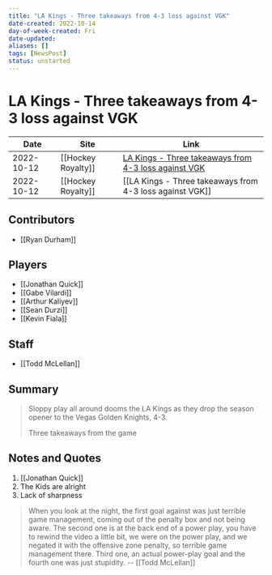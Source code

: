 ```yaml
---
title: "LA Kings - Three takeaways from 4-3 loss against VGK"
date-created: 2022-10-14
day-of-week-created: Fri
date-updated: 
aliases: []
tags: [NewsPost]
status: unstarted
---
```


# LA Kings - Three takeaways from 4-3 loss against VGK

Date | Site | Link
---|---|---
2022-10-12 | [[Hockey Royalty]] | [LA Kings - Three takeaways from 4-3 loss against VGK](https://hockeyroyalty.com/2022/10/12/three-takeaways-from-la-kings-4-3-loss-against-vgk/)
2022-10-12 | [[Hockey Royalty]] | [[LA Kings - Three takeaways from 4-3 loss against VGK]]

## Contributors
- [[Ryan Durham]]


## Players
- [[Jonathan Quick]]
- [[Gabe Vilardi]]
- [[Arthur Kaliyev]]
- [[Sean Durzi]]
- [[Kevin Fiala]]



## Staff
- [[Todd McLellan]]


## Summary
> Sloppy play all around dooms the LA Kings as they drop the season opener to the Vegas Golden Knights, 4-3.
> 
> Three takeaways from the game


## Notes and Quotes
1) [[Jonathan Quick]]
2) The Kids are alright
3) Lack of sharpness


> When you look at the night, the first goal against was just terrible game management, coming out of the penalty box and not being aware. The second one is at the back end of a power play, you have to rewind the video a little bit, we were on the power play, and we negated it with the offensive zone penalty, so terrible game management there. Third one, an actual power-play goal and the fourth one was just stupidity. -- [[Todd McLellan]]

